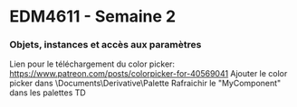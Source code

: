 # EDM4611 - Semaine 2
### Objets, instances et accès aux paramètres

Lien pour le téléchargement du color picker: https://www.patreon.com/posts/colorpicker-for-40569041 
Ajouter le color picker dans \Documents\Derivative\Palette 
Rafraichir le "MyComponent" dans les palettes TD
